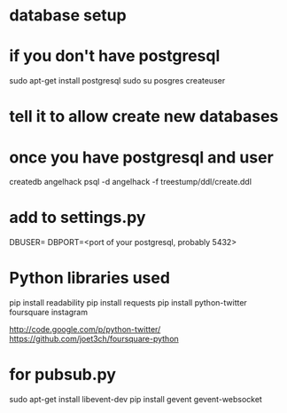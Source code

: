 
# database setup

# if you don't have postgresql
sudo apt-get install postgresql
sudo su posgres
createuser <your username>
# tell it to allow create new databases

# once you have postgresql and user
createdb angelhack
psql -d angelhack -f treestump/ddl/create.ddl

# add to settings.py
DBUSER=<your username>
DBPORT=<port of your postgresql, probably 5432>

# Python libraries used

pip install readability
pip install requests
pip install python-twitter foursquare instagram

http://code.google.com/p/python-twitter/
https://github.com/joet3ch/foursquare-python

# for pubsub.py
sudo apt-get install libevent-dev
pip install gevent gevent-websocket


